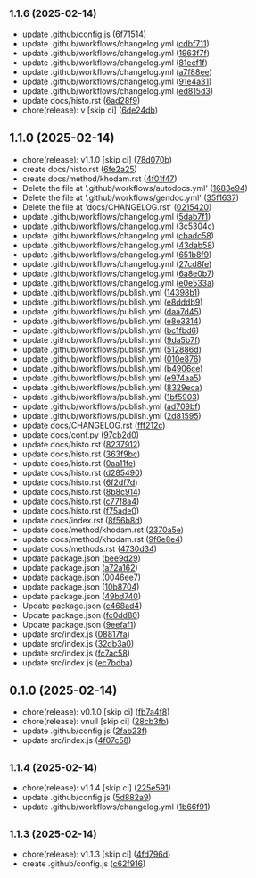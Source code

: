 ## <small>1.1.6 (2025-02-14)</small>

* update .github/config.js ([6f71514](https://github.com/ErRickow/npm-yt/commit/6f71514))
* update .github/workflows/changelog.yml ([cdbf711](https://github.com/ErRickow/npm-yt/commit/cdbf711))
* update .github/workflows/changelog.yml ([1963f7f](https://github.com/ErRickow/npm-yt/commit/1963f7f))
* update .github/workflows/changelog.yml ([81ecf1f](https://github.com/ErRickow/npm-yt/commit/81ecf1f))
* update .github/workflows/changelog.yml ([a7f88ee](https://github.com/ErRickow/npm-yt/commit/a7f88ee))
* update .github/workflows/changelog.yml ([91e4a31](https://github.com/ErRickow/npm-yt/commit/91e4a31))
* update .github/workflows/changelog.yml ([ed815d3](https://github.com/ErRickow/npm-yt/commit/ed815d3))
* update docs/histo.rst ([6ad28f9](https://github.com/ErRickow/npm-yt/commit/6ad28f9))
* chore(release): v [skip ci] ([6de24db](https://github.com/ErRickow/npm-yt/commit/6de24db))



## 1.1.0 (2025-02-14)

* chore(release): v1.1.0 [skip ci] ([78d070b](https://github.com/ErRickow/npm-yt/commit/78d070b))
* create docs/histo.rst ([6fe2a25](https://github.com/ErRickow/npm-yt/commit/6fe2a25))
* create docs/method/khodam.rst ([4f01f47](https://github.com/ErRickow/npm-yt/commit/4f01f47))
* Delete the file at '.github/workflows/autodocs.yml' ([1683e94](https://github.com/ErRickow/npm-yt/commit/1683e94))
* Delete the file at '.github/workflows/gendoc.yml' ([35f1637](https://github.com/ErRickow/npm-yt/commit/35f1637))
* Delete the file at 'docs/CHANGELOG.rst' ([0215420](https://github.com/ErRickow/npm-yt/commit/0215420))
* update .github/workflows/changelog.yml ([5dab7f1](https://github.com/ErRickow/npm-yt/commit/5dab7f1))
* update .github/workflows/changelog.yml ([3c5304c](https://github.com/ErRickow/npm-yt/commit/3c5304c))
* update .github/workflows/changelog.yml ([cbadc58](https://github.com/ErRickow/npm-yt/commit/cbadc58))
* update .github/workflows/changelog.yml ([43dab58](https://github.com/ErRickow/npm-yt/commit/43dab58))
* update .github/workflows/changelog.yml ([651b8f9](https://github.com/ErRickow/npm-yt/commit/651b8f9))
* update .github/workflows/changelog.yml ([27cd8fe](https://github.com/ErRickow/npm-yt/commit/27cd8fe))
* update .github/workflows/changelog.yml ([6a8e0b7](https://github.com/ErRickow/npm-yt/commit/6a8e0b7))
* update .github/workflows/changelog.yml ([e0e533a](https://github.com/ErRickow/npm-yt/commit/e0e533a))
* update .github/workflows/publish.yml ([14398b1](https://github.com/ErRickow/npm-yt/commit/14398b1))
* update .github/workflows/publish.yml ([e8dddb9](https://github.com/ErRickow/npm-yt/commit/e8dddb9))
* update .github/workflows/publish.yml ([daa7d45](https://github.com/ErRickow/npm-yt/commit/daa7d45))
* update .github/workflows/publish.yml ([e8e3314](https://github.com/ErRickow/npm-yt/commit/e8e3314))
* update .github/workflows/publish.yml ([bc1fbd6](https://github.com/ErRickow/npm-yt/commit/bc1fbd6))
* update .github/workflows/publish.yml ([9da5b7f](https://github.com/ErRickow/npm-yt/commit/9da5b7f))
* update .github/workflows/publish.yml ([512886d](https://github.com/ErRickow/npm-yt/commit/512886d))
* update .github/workflows/publish.yml ([010e876](https://github.com/ErRickow/npm-yt/commit/010e876))
* update .github/workflows/publish.yml ([b4906ce](https://github.com/ErRickow/npm-yt/commit/b4906ce))
* update .github/workflows/publish.yml ([e974aa5](https://github.com/ErRickow/npm-yt/commit/e974aa5))
* update .github/workflows/publish.yml ([8329eca](https://github.com/ErRickow/npm-yt/commit/8329eca))
* update .github/workflows/publish.yml ([1bf5903](https://github.com/ErRickow/npm-yt/commit/1bf5903))
* update .github/workflows/publish.yml ([ad709bf](https://github.com/ErRickow/npm-yt/commit/ad709bf))
* update .github/workflows/publish.yml ([2d81595](https://github.com/ErRickow/npm-yt/commit/2d81595))
* update docs/CHANGELOG.rst ([fff212c](https://github.com/ErRickow/npm-yt/commit/fff212c))
* update docs/conf.py ([97cb2d0](https://github.com/ErRickow/npm-yt/commit/97cb2d0))
* update docs/histo.rst ([8237912](https://github.com/ErRickow/npm-yt/commit/8237912))
* update docs/histo.rst ([363f9bc](https://github.com/ErRickow/npm-yt/commit/363f9bc))
* update docs/histo.rst ([0aa11fe](https://github.com/ErRickow/npm-yt/commit/0aa11fe))
* update docs/histo.rst ([d285490](https://github.com/ErRickow/npm-yt/commit/d285490))
* update docs/histo.rst ([6f2df7d](https://github.com/ErRickow/npm-yt/commit/6f2df7d))
* update docs/histo.rst ([8b8c914](https://github.com/ErRickow/npm-yt/commit/8b8c914))
* update docs/histo.rst ([c77f8a4](https://github.com/ErRickow/npm-yt/commit/c77f8a4))
* update docs/histo.rst ([f75ade0](https://github.com/ErRickow/npm-yt/commit/f75ade0))
* update docs/index.rst ([8f56b8d](https://github.com/ErRickow/npm-yt/commit/8f56b8d))
* update docs/method/khodam.rst ([2370a5e](https://github.com/ErRickow/npm-yt/commit/2370a5e))
* update docs/method/khodam.rst ([9f6e8e4](https://github.com/ErRickow/npm-yt/commit/9f6e8e4))
* update docs/methods.rst ([4730d34](https://github.com/ErRickow/npm-yt/commit/4730d34))
* update package.json ([bee9d29](https://github.com/ErRickow/npm-yt/commit/bee9d29))
* update package.json ([a72a162](https://github.com/ErRickow/npm-yt/commit/a72a162))
* update package.json ([0046ee7](https://github.com/ErRickow/npm-yt/commit/0046ee7))
* update package.json ([10b8704](https://github.com/ErRickow/npm-yt/commit/10b8704))
* update package.json ([49bd740](https://github.com/ErRickow/npm-yt/commit/49bd740))
* Update package.json ([c468ad4](https://github.com/ErRickow/npm-yt/commit/c468ad4))
* Update package.json ([fc0dd80](https://github.com/ErRickow/npm-yt/commit/fc0dd80))
* Update package.json ([9eefaf1](https://github.com/ErRickow/npm-yt/commit/9eefaf1))
* update src/index.js ([08817fa](https://github.com/ErRickow/npm-yt/commit/08817fa))
* update src/index.js ([32db3a0](https://github.com/ErRickow/npm-yt/commit/32db3a0))
* update src/index.js ([fc7ac58](https://github.com/ErRickow/npm-yt/commit/fc7ac58))
* update src/index.js ([ec7bdba](https://github.com/ErRickow/npm-yt/commit/ec7bdba))



## 0.1.0 (2025-02-14)

* chore(release): v0.1.0 [skip ci] ([fb7a4f8](https://github.com/ErRickow/npm-yt/commit/fb7a4f8))
* chore(release): vnull [skip ci] ([28cb3fb](https://github.com/ErRickow/npm-yt/commit/28cb3fb))
* update .github/config.js ([2fab23f](https://github.com/ErRickow/npm-yt/commit/2fab23f))
* update src/index.js ([4f07c58](https://github.com/ErRickow/npm-yt/commit/4f07c58))



## <small>1.1.4 (2025-02-14)</small>

* chore(release): v1.1.4 [skip ci] ([225e591](https://github.com/ErRickow/npm-yt/commit/225e591))
* update .github/config.js ([5d882a9](https://github.com/ErRickow/npm-yt/commit/5d882a9))
* update .github/workflows/changelog.yml ([1b66f91](https://github.com/ErRickow/npm-yt/commit/1b66f91))



## <small>1.1.3 (2025-02-14)</small>

* chore(release): v1.1.3 [skip ci] ([4fd796d](https://github.com/ErRickow/npm-yt/commit/4fd796d))
* create .github/config.js ([c62f916](https://github.com/ErRickow/npm-yt/commit/c62f916))



